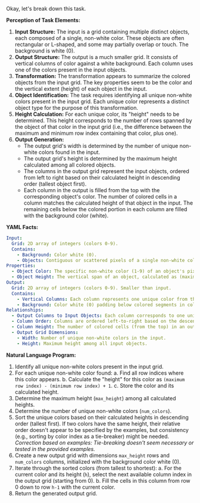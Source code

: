 Okay, let's break down this task.

**Perception of Task Elements:**

1.  **Input Structure:** The input is a grid containing multiple distinct objects, each composed of a single, non-white color. These objects are often rectangular or L-shaped, and some may partially overlap or touch. The background is white (0).
2.  **Output Structure:** The output is a much smaller grid. It consists of vertical columns of color against a white background. Each column uses one of the colors present in the input objects.
3.  **Transformation:** The transformation appears to summarize the colored objects from the input grid. The key properties seem to be the color and the vertical extent (height) of each object in the input.
4.  **Object Identification:** The task requires identifying all unique non-white colors present in the input grid. Each unique color represents a distinct object type for the purpose of this transformation.
5.  **Height Calculation:** For each unique color, its "height" needs to be determined. This height corresponds to the number of rows spanned by the object of that color in the input grid (i.e., the difference between the maximum and minimum row index containing that color, plus one).
6.  **Output Generation:**
    *   The output grid's width is determined by the number of unique non-white colors found in the input.
    *   The output grid's height is determined by the maximum height calculated among all colored objects.
    *   The columns in the output grid represent the input objects, ordered from left to right based on their calculated height in descending order (tallest object first).
    *   Each column in the output is filled from the top with the corresponding object's color. The number of colored cells in a column matches the calculated height of that object in the input. The remaining cells below the colored portion in each column are filled with the background color (white).

**YAML Facts:**


```yaml
Input:
  Grid: 2D array of integers (colors 0-9).
  Contains:
    - Background: Color white (0).
    - Objects: Contiguous or scattered pixels of a single non-white color. Multiple objects of different colors can exist. Objects can overlap.
Properties:
  - Object Color: The specific non-white color (1-9) of an object's pixels.
  - Object Height: The vertical span of an object, calculated as (maximum row index containing the color) - (minimum row index containing the color) + 1.
Output:
  Grid: 2D array of integers (colors 0-9). Smaller than input.
  Contains:
    - Vertical Columns: Each column represents one unique color from the input objects.
    - Background: Color white (0) padding below colored segments in columns and potentially empty columns if calculation differs.
Relationships:
  - Output Columns to Input Objects: Each column corresponds to one unique non-white color found in the input.
  - Column Order: Columns are ordered left-to-right based on the descending height of the corresponding input objects. Tallest object's color forms the leftmost column.
  - Column Height: The number of colored cells (from the top) in an output column equals the calculated height of the corresponding input object.
  - Output Grid Dimensions:
    - Width: Number of unique non-white colors in the input.
    - Height: Maximum height among all input objects.
```


**Natural Language Program:**

1.  Identify all unique non-white colors present in the input grid.
2.  For each unique non-white color found:
    a.  Find all row indices where this color appears.
    b.  Calculate the "height" for this color as `(maximum row index) - (minimum row index) + 1`.
    c.  Store the color and its calculated height.
3.  Determine the maximum height (`max_height`) among all calculated heights.
4.  Determine the number of unique non-white colors (`num_colors`).
5.  Sort the unique colors based on their calculated heights in descending order (tallest first). If two colors have the same height, their relative order doesn't appear to be specified by the examples, but consistency (e.g., sorting by color index as a tie-breaker) might be needed. *Correction based on examples: Tie-breaking doesn't seem necessary or tested in the provided examples.*
6.  Create a new output grid with dimensions `max_height` rows and `num_colors` columns, initialized with the background color white (0).
7.  Iterate through the sorted colors (from tallest to shortest):
    a.  For the current color and its height (`h`), select the next available column index in the output grid (starting from 0).
    b.  Fill the cells in this column from row 0 down to row `h-1` with the current color.
8.  Return the generated output grid.